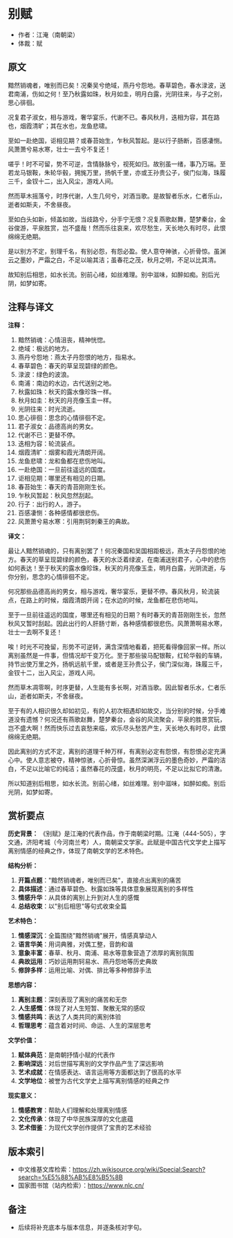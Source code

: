 # 别赋

- 作者：江淹（南朝梁）
- 体裁：赋

## 原文

黯然销魂者，唯别而已矣！况秦吴兮绝域，燕丹兮怨地。春草碧色，春水渌波，送君南浦，伤如之何！至乃秋露如珠，秋月如圭，明月白露，光阴往来，与子之别，思心徘徊。

况复君子淑女，相与游戏，奢华宴乐，代谢不已。春风秋月，迭相为容，其在路也，烟霞清旷；其在水也，龙鱼悲啸。

至如一赴绝国，讵相见期？或春苔始生，乍秋风暂起。是以行子肠断，百感凄恻。风萧萧兮易水寒，壮士一去兮不复还！

嗟乎！时不可留，势不可逆，含情脉脉兮，视死如归。故别虽一绪，事乃万端。至若龙马银鞍，朱轮华毂，拥旄万里，扬帆千里，亦或王孙贵公子，侯门似海，珠履三千，金钗十二，出入风尘，游戏人间。

然而草木摇落兮，时序代谢，人生几何兮，对酒当歌。是故智者乐水，仁者乐山，逝者如斯夫，不舍昼夜。

至如白头如新，倾盖如故，当歧路兮，分手宁无恨？况复燕歌赵舞，楚梦秦台，金谷俊游，平泉胜赏，岂不盛哉！然而乐往哀来，欢尽愁生，天长地久有时尽，此恨绵绵无绝期。

是以别方不定，别理千名，有别必怨，有怨必盈。使人意夺神骇，心折骨惊。虽渊云之墨妙，严霜之白，不足以喻其洁；虽春花之茂，秋月之明，不足以比其清。

故知别后相思，如水长流。别前心绪，如丝难理。别中滋味，如醉如痴。别后光阴，如梦如寄。

## 注释与译文

**注释：**
1. 黯然销魂：心情沮丧，精神恍惚。
2. 绝域：极远的地方。
3. 燕丹兮怨地：燕太子丹怨恨的地方，指易水。
4. 春草碧色：春天的草呈现碧绿的颜色。
5. 渌波：绿色的波浪。
6. 南浦：南边的水边，古代送别之地。
7. 秋露如珠：秋天的露水像珍珠一样。
8. 秋月如圭：秋天的月亮像玉圭一样。
9. 光阴往来：时光流逝。
10. 思心徘徊：思念的心情徘徊不定。
11. 君子淑女：品德高尚的男女。
12. 代谢不已：更替不停。
13. 迭相为容：轮流装点。
14. 烟霞清旷：烟雾和霞光清朗开阔。
15. 龙鱼悲啸：龙和鱼都在悲伤地叫。
16. 一赴绝国：一旦前往遥远的国度。
17. 讵相见期：哪里还有相见的日期。
18. 春苔始生：春天的青苔刚刚生长。
19. 乍秋风暂起：秋风忽然刮起。
20. 行子：出行的人，游子。
21. 百感凄恻：各种感情都很悲伤。
22. 风萧萧兮易水寒：引用荆轲刺秦王的典故。

**译文：**

最让人黯然销魂的，只有离别罢了！何况秦国和吴国相距极远，燕太子丹怨恨的地方。春天的草呈现碧绿的颜色，春天的水泛着绿波，在南浦送别君子，心中的悲伤如何表达！至于秋天的露水像珍珠，秋天的月亮像玉圭，明月白露，光阴流逝，与你分别，思念的心情徘徊不定。

何况那些品德高尚的男女，相与游戏，奢华宴乐，更替不停。春风秋月，轮流装点，在路上的时候，烟霞清朗开阔；在水边的时候，龙鱼都在悲伤地叫。

至于一旦前往遥远的国度，哪里还有相见的日期？有时春天的青苔刚刚生长，忽然秋风又暂时刮起。因此出行的人肝肠寸断，各种感情都很悲伤。风萧萧啊易水寒，壮士一去啊不复还！

唉！时光不可挽留，形势不可逆转，满含深情地看着，把死看得像回家一样。所以离别虽然是一件事，但情况却千变万化。至于那些骏马配银鞍，红轮华毂的车辆，持节出使万里之外，扬帆远航千里，或者是王孙贵公子，侯门深似海，珠履三千，金钗十二，出入风尘，游戏人间。

然而草木凋零啊，时序更替，人生能有多长啊，对酒当歌。因此智者乐水，仁者乐山，逝者如斯夫，不舍昼夜。

至于有的人相识很久却如初见，有的人初次相遇却如故交，当分别的时候，分手难道没有遗憾？何况还有燕歌赵舞，楚梦秦台，金谷的风流聚会，平泉的胜景赏玩，岂不盛大啊！然而快乐过去哀愁来临，欢乐尽头愁苦产生，天长地久有时尽，此恨绵绵无绝期。

因此离别的方式不定，离别的道理千种万样，有离别必定有怨恨，有怨恨必定充满心中。使人意志被夺，精神惊骇，心折骨惊。虽然深渊浮云的墨色奇妙，严霜的洁白，不足以比喻它的纯洁；虽然春花的茂盛，秋月的明亮，不足以比拟它的清澈。

所以知道别后相思，如水长流。别前心绪，如丝难理。别中滋味，如醉如痴。别后光阴，如梦如寄。

## 赏析要点

**历史背景：**
《别赋》是江淹的代表作品，作于南朝梁时期。江淹（444-505），字文通，济阳考城（今河南兰考）人，南朝梁文学家。此赋是中国古代文学史上描写离别情感的经典之作，体现了南朝文学的艺术特色。

**结构分析：**
1. **开篇点题**："黯然销魂者，唯别而已矣"，直接点出离别的痛苦
2. **具体描述**：通过春草碧色、秋露如珠等具体意象展现离别的多样性
3. **情感升华**：从具体的离别上升到对人生的感慨
4. **总结收束**：以"别后相思"等句式收束全篇

**艺术特色：**
1. **情感深沉**：全篇围绕"黯然销魂"展开，情感真挚动人
2. **语言华美**：用词典雅，对偶工整，音韵和谐
3. **意象丰富**：春草、秋月、南浦、易水等意象营造了浓厚的离别氛围
4. **典故运用**：巧妙运用荆轲易水、燕丹怨地等历史典故
5. **修辞多样**：运用比喻、对偶、排比等多种修辞手法

**思想内容：**
1. **离别主题**：深刻表现了离别的痛苦和无奈
2. **人生感慨**：体现了对人生短暂、聚散无常的感叹
3. **情感共鸣**：表达了人类共同的离别体验
4. **哲理思考**：蕴含着对时间、命运、人生的深层思考

**文学价值：**
1. **赋体典范**：是南朝抒情小赋的代表作
2. **影响深远**：对后世描写离别的文学作品产生了深远影响
3. **艺术成就**：在情感表达、语言运用等方面都达到了很高的水平
4. **文学地位**：被誉为古代文学史上描写离别情感的经典之作

**现实意义：**
1. **情感教育**：帮助人们理解和处理离别情感
2. **文化传承**：体现了中华民族深厚的文化底蕴
3. **艺术借鉴**：为现代文学创作提供了宝贵的艺术经验

## 版本索引
- 中文维基文库检索：https://zh.wikisource.org/wiki/Special:Search?search=%E5%88%AB%E8%B5%8B
- 国家图书馆（站内检索）：https://www.nlc.cn/

## 备注
- 后续将补充底本与版本信息，并逐条核对字句。